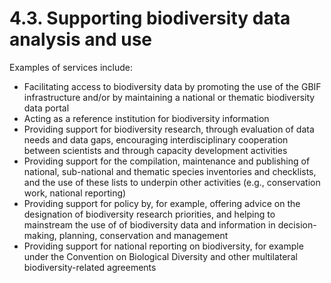 # 4.3. Supporting biodiversity data analysis and use

Examples of services include: 

* Facilitating access to biodiversity data by promoting the use of the GBIF infrastructure and/or by maintaining a national or thematic biodiversity data portal 
* Acting as a reference institution for biodiversity information 
* Providing support for biodiversity research, through evaluation of data needs and data gaps, encouraging interdisciplinary cooperation between scientists and through capacity development activities 
* Providing support for the compilation, maintenance and publishing of national, sub-national and thematic species inventories and checklists, and the use of these lists to underpin other activities \(e.g., conservation work, national reporting\) 
* Providing support for policy by, for example, offering advice on the designation of biodiversity research priorities, and helping to mainstream the use of of biodiversity data and information in decision-making, planning, conservation and management 
* Providing support for national reporting on biodiversity, for example under the Convention on Biological Diversity and other multilateral biodiversity-related agreements

